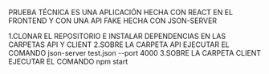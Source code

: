 PRUEBA TÉCNICA
ES UNA APLICACIÓN HECHA CON REACT EN EL FRONTEND Y CON UNA API FAKE HECHA CON JSON-SERVER

1.CLONAR EL REPOSITORIO E INSTALAR DEPENDENCIAS EN LAS CARPETAS API Y CLIENT
2.SOBRE LA CARPETA API EJECUTAR EL COMANDO json-server test.json --port 4000
3.SOBRE LA CARPETA CLIENT EJECUTAR EL COMANDO npm start
